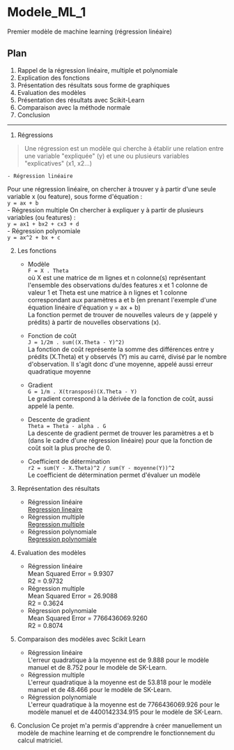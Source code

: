 # Modele_ML_1
 Premier modèle de machine learning (régression linéaire)

## Plan
1. Rappel de la régression linéaire, multiple et polynomiale
2. Explication des fonctions
3. Présentation des résultats sous forme de graphiques
4. Evaluation des modèles
5. Présentation des résultats avec Scikit-Learn
6. Comparaison avec la méthode normale
7. Conclusion

---------------

1. Régressions
> Une régression est un modèle qui cherche à établir une relation entre une variable "expliquée" (y) et une ou plusieurs variables "explicatives" (x1, x2...)  

    - Régression linéaire  
Pour une régression linéaire, on chercher à trouver y à partir d'une seule variable x (ou feature), sous forme d'équation :   
`y = ax + b`   
    - Régression multiple
On chercher à expliquer y à partir de plusieurs variables (ou features) :    
`y = ax1 + bx2 + cx3 + d`  
    - Régression polynomiale  
`y = ax^2 + bx + c`   

2. Les fonctions
    - Modèle  
 `F = X . Theta`     
 où X est une matrice de m lignes et n colonne(s) représentant l'ensemble des observations du/des features x et 1 colonne de valeur 1
 et Theta est une matrice à n lignes et 1 colonne correspondant aux paramètres a et b (en prenant l'exemple d'une équation linéaire d'équation y = ax + b)  
La fonction permet de trouver de nouvelles valeurs de y (appelé y prédits) à partir de nouvelles observations (x).

    - Fonction de coût  
`J = 1/2m . sum((X.Theta - Y)^2)`  
La fonction de coût représente la somme des différences entre y prédits (X.Theta) et y observés (Y) mis au carré, divisé par le nombre d'observation. Il s'agit donc d'une moyenne, appelé aussi erreur quadratique moyenne  

    - Gradient  
 `G = 1/m . X(transposé)(X.Theta - Y)`  
 Le gradient correspond à la dérivée de la fonction de coût, aussi appelé la pente.  
 
    - Descente de gradient  
`Theta = Theta - alpha . G`  
La descente de gradient permet de trouver les paramètres a et b (dans le cadre d'une régression linéaire) pour que la fonction de coût soit la plus proche de 0.  

    - Coefficient de détermination  
`r2 = sum(Y - X.Theta)^2 / sum(Y - moyenne(Y))^2`  
Le coefficient de détermination permet d'évaluer un modèle

3. Représentation des résultats
    - Régression linéaire  
[Regression lineaire](reg_lineaire.png)
    - Régression multiple  
[Regression multiple]() 
    - Régression polynomiale  
[Regression polynomiale]()

4. Evaluation des modèles
    - Régression linéaire  
Mean Squared Error = 9.9307  
R2 = 0.9732  
    - Régression multiple  
Mean Squared Error = 26.9088  
R2 = 0.3624  
    - Régression polynomiale  
Mean Squared Error = 7766436069.9260  
R2 = 0.8074  

6. Comparaison des modèles avec Scikit Learn
    - Régression linéaire  
L'erreur quadratique à la moyenne est de 9.888 pour le modèle manuel et de 8.752 pour le modèle de SK-Learn.  
    - Régression multiple  
L'erreur quadratique à la moyenne est de 53.818 pour le modèle manuel et de 48.466 pour le modèle de SK-Learn.    
    - Régression polynomiale  
L'erreur quadratique à la moyenne est de 7766436069.926 pour le modèle manuel et de 4400142334.915 pour le modèle de SK-Learn.  

7. Conclusion
Ce projet m'a permis d'apprendre à créer manuellement un modèle de machine learning et de comprendre le fonctionnement du calcul matriciel. 
